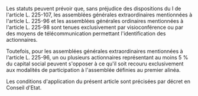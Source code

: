 Les statuts peuvent prévoir que, sans préjudice des dispositions du I de l'article L. 225-107, les assemblées générales extraordinaires mentionnées à l'article L. 225-96 et les assemblées générales ordinaires mentionnées à l'article L. 225-98 sont tenues exclusivement par visioconférence ou par des moyens de télécommunication permettant l'identification des actionnaires.

Toutefois, pour les assemblées générales extraordinaires mentionnées à l'article L. 225-96, un ou plusieurs actionnaires représentant au moins 5 % du capital social peuvent s'opposer à ce qu'il soit recouru exclusivement aux modalités de participation à l'assemblée définies au premier alinéa.

Les conditions d'application du présent article sont précisées par décret en Conseil d'Etat.
